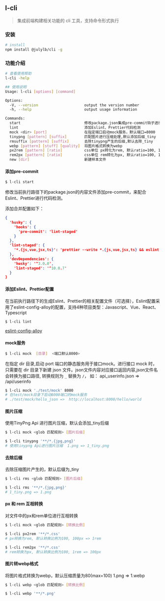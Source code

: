 ## l-cli

> 集成前端构建相关功能的 cli 工具，支持命令形式执行

### 安装

```bash
# install
npm install @julylb/cli -g
```

### 功能介绍

```bash
# 查看使用帮助
l-cli -help

## 使用说明
Usage: l-cli [options] [command]

Options:
  -V, --version                     output the version number
  -h, --help                        output usage information

Commands:
  start                             修改package.json集成pre-commit钩子进行Eslint、prettier代码验证
  lint                              添加Eslint、Prettier代码检测
  mock <dir> [port]                 在指定端口启动mock服务，默认端口=8000
  tinypng [pattern] [suffix]        匹配图片进行压缩处理,默认添加后缀_tiny
  rmsuffix [pattern] [suffix]       去除tinypng产生的后缀,默认去除_tiny
  webp [pattern] [stuff] [quality]  将图片格式转换为webp
  px2rem [pattern] [ratio]          css单位 px转化为rem, 默认ratio=100, 100px => 1rem
  rem2px [pattern] [ratio]          css单位 rem转化为px, 默认ratio=100, 1rem => 100px
  new [dir]                         新建样本文件
```

#### 添加pre-commit

```bash
$ l-cli start
```

修改当前执行路径下的package.json的内容文件添加pre-commit，来配合Eslint、Prettier进行代码检测。

添加合并配置如下：
```json
{
  'husky': {
    'hooks': {
      'pre-commit': 'lint-staged'
    }
  },
  'lint-staged': {
    '*.{js,vue,jsx,ts}': 'prettier --write *.{js,vue,jsx,ts} && eslint --fix'
  },
  'devDependencies': {
    'husky': '^3.0.0',
    'lint-staged': '^10.0.7'
  }
}
```

#### 添加Eslint、Prettier配置

在当前执行路径下的生成Eslint、Prettier的相关配置文件（可选择），Eslint配置采用了eslint-config-alloy的配置，支持4种项目类型：Javascript、Vue、React、Typescript

```bash
$ l-cli lint
```

[eslint-config-alloy]([eslint-config-alloy](https://github.com/AlloyTeam/eslint-config-alloy))

#### mock服务

```bash
$ l-cli mock  [目录]  <端口默认8000>
```
在指定 dir 目录,启动 port 端口的静态服务用于接口mock。进行接口 mock 时，只需要在 dir 目录下新建 json 文件。json文件内容对应接口返回内容,json文件名会转换为接口路径, 转换规则为 `_` 替换为 `/`， 如： api_userinfo.json  =>  /api/userinfo

```bash
$ l-cli mock './test/mock' 8000
# 在test/mock目录下启动8000端口的mock服务 
# ./test/mock/hello_json =>  http://localhost:8000/hello/world
```

#### 图片压缩

使用TinyPng Api 进行图片压缩，默认会添加_tiny后缀

```bash
$ l-cli mock <glob 匹配规则> [图片后缀]

$ l-cli tinypng '**/*.{jpg,png}'
# 使用tinypng Api进行图片压缩  1.png => 1_tiny.png
```

#### 去除后缀

去除压缩图片产生的，默认后缀为_tiny

```bash
$ l-cli rms <glob 匹配规则> [图片后缀]

$ l-cli rms '**/*.{jpg,png}'
# 1_tiny.png => 1.png
```

#### px 和 rem 互相转换

对文件中的px和rem单位进行互相转换

```bash
$ l-cli mock <glob 匹配规则> [转换比例]

$ l-cli px2rem '**/*.css'
# px转换为rem, 默认转换比例为100, 100px => 1rem

$ l-cli rem2px '**/*.css'
# rem转换为px, 默认转换比例为100, 1rem => 100px
```

#### 图片转webp格式

将图片格式转换为webp，默认压缩质量为80(max=100) 1.png => 1.webp

```bash
$ l-cli webp <glob 匹配规则> [转换比例]

$ l-cli webp '**/*.png'
```

